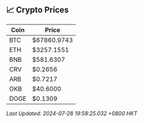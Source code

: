 ## 📈 Crypto Prices

| Coin | Price |
| ---- | ----- |
| BTC | $67860.9743 |
| ETH | $3257.1551 |
| BNB | $581.6307 |
| CRV | $0.2656 |
| ARB | $0.7217 |
| OKB | $40.6000 |
| DOGE | $0.1309 |

_Last Updated: 2024-07-28 19:58:25.032 +0800 HKT_